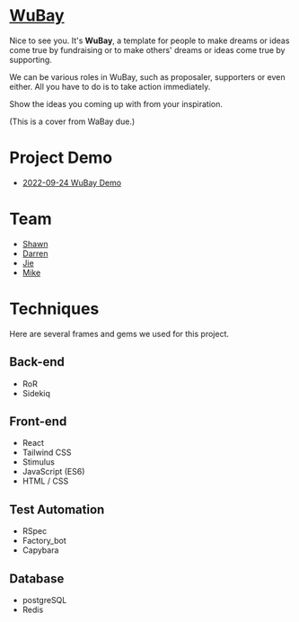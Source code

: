 # [WuBay](https://wubaywubay.herokuapp.com/)
Nice to see you. It's **WuBay**, a template for people to make dreams or ideas come true by fundraising or to make others' dreams or ideas come true by supporting.

We can be various roles in WuBay, such as proposaler, supporters or even either. All you have to do is to take action immediately. 

Show the ideas you coming up with from your inspiration.

(This is a cover from WaBay due.)

# Project Demo

- [2022-09-24 WuBay Demo](https://www.youtube.com/watch?v=VmQKKfYcdMc)

# Team
- [Shawn](https://github.com/kuoyuhsiang)
- [Darren](https://github.com/DazzaWoo)
- [Jie](https://github.com/lee-yu-jie)
- [Mike](https://github.com/wl02599509)

# Techniques

Here are several frames and gems we used for this project.

## Back-end
- RoR
- Sidekiq

## Front-end
- React
- Tailwind CSS
- Stimulus
- JavaScript (ES6)
- HTML / CSS

## Test Automation
- RSpec
- Factory_bot
- Capybara

## Database
- postgreSQL
- Redis



